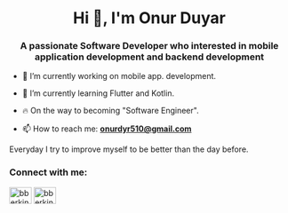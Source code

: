 <h1 align="center">Hi 👋, I'm Onur Duyar</h1>
<h3 align="center">A passionate Software Developer who interested in mobile application development and backend development </h3>


- 🔭 I’m currently working on mobile app. development.

- 🌱 I’m currently learning Flutter and Kotlin.

- 🔥 On the way to becoming "Software Engineer".

- 📫 How to reach me: **onurdyr510@gmail.com**

<p>
Everyday I try to improve myself to be better than the day before.

<h3 align="left">Connect with me:</h3>
<p align="left">
<a href="https://www.linkedin.com/in/onurduyarr/" target="blank"><img align="center" src="https://raw.githubusercontent.com/rahuldkjain/github-profile-readme-generator/master/src/images/icons/Social/linked-in-alt.svg" alt="bberkint" height="30" width="40" /></a>
<a href="https://twitter.com/onurduyarrr" target="blank"><img align="center" src="https://raw.githubusercontent.com/rahuldkjain/github-profile-readme-generator/master/src/images/icons/Social/twitter.svg" alt="bberkint" height="30" width="40" /></a>

